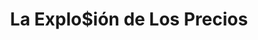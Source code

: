 ---
title: "La Explo$ión de Los Precios"
url: /pereira/la-explo-ion-de-los-precios/
shop: tienda de variedades
---